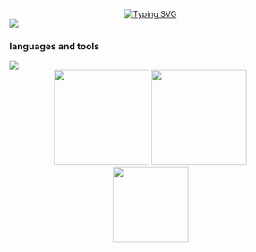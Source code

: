 <div align="center">
    <a href="https://git.io/typing-svg"><img src="https://readme-typing-svg.herokuapp.com?font=Fira+Code&size=40&pause=1000&center=true&vCenter=true&width=870&height=100&lines=%3C+%F0%9F%91%8B%F0%9F%8F%BBHello!+I+am+NevermoreYu!+%2F%3E" alt="Typing SVG" /></a>
</div>

<img src="https://camo.githubusercontent.com/e2fed45eeddf5c4e8af379d928f6c2da3617a343291af1763c6af7bab347e431/68747470733a2f2f63646e2e6a7364656c6976722e6e65742f67682f73756e3032323553554e2f73756e3032323553554e2f6173736574732f696d616765732f69636f6e2e706e67">

### languages and tools
<img src="https://skillicons.dev/icons?i=html,css,js,ts,vue,nodejs,express,git,vite,vscode,java,spring,mysql,idea" />

<div align="center">
    <img src="https://github-readme-stats-git-masterrstaa-rickstaa.vercel.app/api?username=xumingyu2018&theme=tokyonight&show_icons=true" height="170px">
    <img src="https://github-readme-stats-git-masterrstaa-rickstaa.vercel.app/api/top-langs/?username=xumingyu2018&layout=compact&theme=tokyonight" height="170px">
<div>


<div align="center"> 
  <img height="135px" src="https://github-readme-streak-stats.herokuapp.com/?user=xumingyu2018&card_width=1106" /> 
</div>
